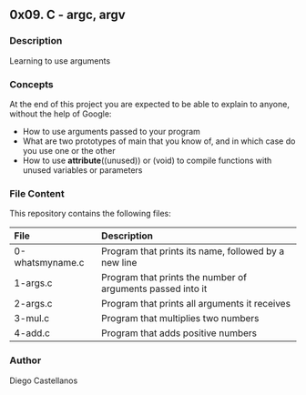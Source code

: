 ## 0x09. C - argc, argv

### Description
Learning to use arguments

### Concepts
At the end of this project you are expected to be able to explain to anyone, without the help of Google:

- How to use arguments passed to your program
- What are two prototypes of main that you know of, and in which case do you use one or the other
- How to use __attribute__((unused)) or (void) to compile functions with unused variables or parameters

### File Content
This repository contains the following files:

| File | Description |
| :--- | :--- |
| 0-whatsmyname.c | Program that prints its name, followed by a new line |
| 1-args.c | Program that prints the number of arguments passed into it |
| 2-args.c | Program that prints all arguments it receives |
| 3-mul.c | Program that multiplies two numbers |
| 4-add.c | Program that adds positive numbers |

### Author
Diego Castellanos
